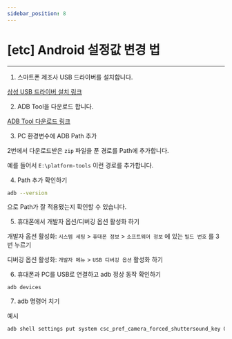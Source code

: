 ```yaml
---
sidebar_position: 8
---
```


#  [etc] Android 설정값 변경 법
---

1. 스마트폰 제조사 USB 드라이버를 설치합니다.

[삼성 USB 드라이버 설치 링크](https://downloadcenter.samsung.com/content/SW/202012/20201229125900126/SAMSUNG_USB_Driver_for_Mobile_Phones.exe)

2. ADB Tool을 다운로드 합니다.

[ADB Tool 다운로드 링크](https://developer.android.com/tools/releases/platform-tools?hl=ko)

3. PC 환경변수에 ADB Path 추가

2번에서 다운로드받은 `zip` 파일을 푼 경로를 Path에 추가합니다.

예를 들어서 `E:\platform-tools` 이런 경로를 추가합니다.

4. Path 추가 확인하기

```bash
adb --version
```

으로 Path가 잘 적용됐는지 확인할 수 있습니다.

5. 휴대폰에서 개발자 옵션/디버깅 옵션 활성화 하기

개발자 옵션 활성화: `시스템 세팅` > `휴대폰 정보` > `소프트웨어 정보` 에 있는 `빌드 번호` 를 3번 누르기

디버깅 옵션 활성화: `개발자 메뉴` > `USB 디버깅 옵션` 활성화 하기

6. 휴대폰과 PC를 USB로 연결하고 adb 정상 동작 확인하기

```
adb devices
```

7. adb 명령어 치기

예시

```bash
adb shell settings put system csc_pref_camera_forced_shuttersound_key 0
```


